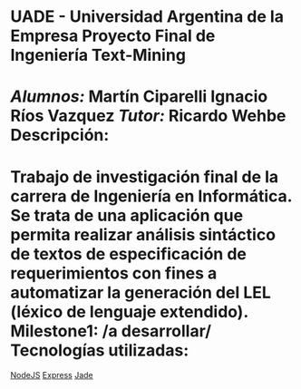 UADE - Universidad Argentina de la Empresa
Proyecto Final de Ingeniería
Text-Mining
==
_Alumnos:_
Martín Ciparelli
Ignacio Ríos Vazquez
_Tutor:_
Ricardo Wehbe
Descripción:
============
Trabajo de investigación final de la carrera de Ingeniería en Informática. 
Se trata de una aplicación que permita realizar análisis sintáctico de textos de especificación de requerimientos con fines a automatizar la generación del LEL (léxico de lenguaje extendido).
Milestone1:
/a desarrollar/
Tecnologías utilizadas:
============
[NodeJS](http://nodejs.org)
[Express](http://expressjs.com)
[Jade](http://jade-lang.com)
